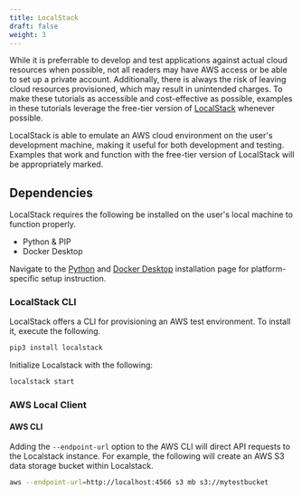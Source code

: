```yaml
---
title: LocalStack
draft: false
weight: 3
---
```


While it is preferrable to develop and test applications against actual cloud resources when possible, 
not all readers may have AWS access or be able to set up a private account. Additionally, there is always the 
risk of leaving cloud resources provisioned, which may result in unintended charges.
To make these tutorials as accessible and cost-effective as possible, examples in these tutorials leverage the free-tier version of [LocalStack](https://localstack.cloud/) whenever possible.  

LocalStack is able to emulate an AWS cloud environment on the user's development machine, making it useful 
for both development and testing. Examples that work and function with the free-tier version of LocalStack 
will be appropriately marked.

## Dependencies

LocalStack requires the following be installed on the user's local machine to function properly.
- Python & PIP
- Docker Desktop

Navigate to the [Python](https://www.python.org/downloads/) and [Docker Desktop](https://www.docker.com/get-started) installation page for platform-specific setup instruction.

### LocalStack CLI

LocalStack offers a CLI for provisioning an AWS test environment. To install it, execute the following.

```sh
pip3 install localstack
```

Initialize Localstack with the following:

```sh
localstack start
```

### AWS Local Client

#### AWS CLI

Adding the `--endpoint-url` option to the AWS CLI will direct API requests to the Localstack instance. For example, the following will create an AWS S3 data storage bucket within Localstack.

```sh
aws --endpoint-url=http://localhost:4566 s3 mb s3://mytestbucket
```
